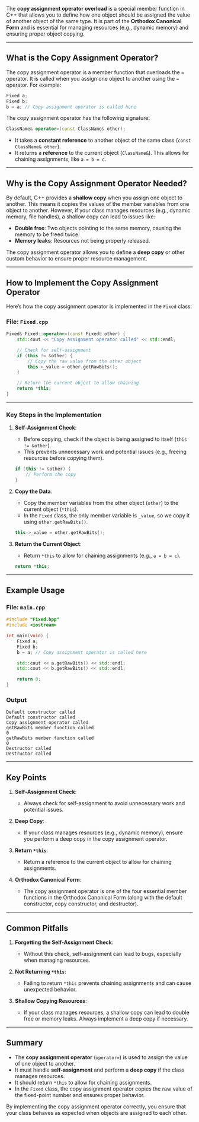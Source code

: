 The **copy assignment operator overload** is a special member function in C++ that allows you to define how one object should be assigned the value of another object of the same type. It is part of the **Orthodox Canonical Form** and is essential for managing resources (e.g., dynamic memory) and ensuring proper object copying.

---

## **What is the Copy Assignment Operator?**

The copy assignment operator is a member function that overloads the `=` operator. It is called when you assign one object to another using the `=` operator. For example:

```cpp
Fixed a;
Fixed b;
b = a; // Copy assignment operator is called here
```

The copy assignment operator has the following signature:

```cpp
ClassName& operator=(const ClassName& other);
```

- It takes a **constant reference** to another object of the same class (`const ClassName& other`).
- It returns a **reference** to the current object (`ClassName&`). This allows for chaining assignments, like `a = b = c`.

---

## **Why is the Copy Assignment Operator Needed?**

By default, C++ provides a **shallow copy** when you assign one object to another. This means it copies the values of the member variables from one object to another. However, if your class manages resources (e.g., dynamic memory, file handles), a shallow copy can lead to issues like:
- **Double free**: Two objects pointing to the same memory, causing the memory to be freed twice.
- **Memory leaks**: Resources not being properly released.

The copy assignment operator allows you to define a **deep copy** or other custom behavior to ensure proper resource management.

---

## **How to Implement the Copy Assignment Operator**

Here’s how the copy assignment operator is implemented in the `Fixed` class:

### **File: `Fixed.cpp`**
```cpp
Fixed& Fixed::operator=(const Fixed& other) {
    std::cout << "Copy assignment operator called" << std::endl;

    // Check for self-assignment
    if (this != &other) {
        // Copy the raw value from the other object
        this->_value = other.getRawBits();
    }

    // Return the current object to allow chaining
    return *this;
}
```

---

### **Key Steps in the Implementation**

1. **Self-Assignment Check**:
   - Before copying, check if the object is being assigned to itself (`this != &other`).
   - This prevents unnecessary work and potential issues (e.g., freeing resources before copying them).

   ```cpp
   if (this != &other) {
       // Perform the copy
   }
   ```

2. **Copy the Data**:
   - Copy the member variables from the other object (`other`) to the current object (`*this`).
   - In the `Fixed` class, the only member variable is `_value`, so we copy it using `other.getRawBits()`.

   ```cpp
   this->_value = other.getRawBits();
   ```

3. **Return the Current Object**:
   - Return `*this` to allow for chaining assignments (e.g., `a = b = c`).

   ```cpp
   return *this;
   ```

---

## **Example Usage**

### **File: `main.cpp`**
```cpp
#include "Fixed.hpp"
#include <iostream>

int main(void) {
    Fixed a;
    Fixed b;
    b = a; // Copy assignment operator is called here

    std::cout << a.getRawBits() << std::endl;
    std::cout << b.getRawBits() << std::endl;

    return 0;
}
```

### **Output**
```
Default constructor called
Default constructor called
Copy assignment operator called
getRawBits member function called
0
getRawBits member function called
0
Destructor called
Destructor called
```

---

## **Key Points**

1. **Self-Assignment Check**:
   - Always check for self-assignment to avoid unnecessary work and potential issues.

2. **Deep Copy**:
   - If your class manages resources (e.g., dynamic memory), ensure you perform a deep copy in the copy assignment operator.

3. **Return `*this`**:
   - Return a reference to the current object to allow for chaining assignments.

4. **Orthodox Canonical Form**:
   - The copy assignment operator is one of the four essential member functions in the Orthodox Canonical Form (along with the default constructor, copy constructor, and destructor).

---

## **Common Pitfalls**

1. **Forgetting the Self-Assignment Check**:
   - Without this check, self-assignment can lead to bugs, especially when managing resources.

2. **Not Returning `*this`**:
   - Failing to return `*this` prevents chaining assignments and can cause unexpected behavior.

3. **Shallow Copying Resources**:
   - If your class manages resources, a shallow copy can lead to double free or memory leaks. Always implement a deep copy if necessary.

---

## **Summary**

- The **copy assignment operator** (`operator=`) is used to assign the value of one object to another.
- It must handle **self-assignment** and perform a **deep copy** if the class manages resources.
- It should return `*this` to allow for chaining assignments.
- In the `Fixed` class, the copy assignment operator copies the raw value of the fixed-point number and ensures proper behavior.

By implementing the copy assignment operator correctly, you ensure that your class behaves as expected when objects are assigned to each other.
